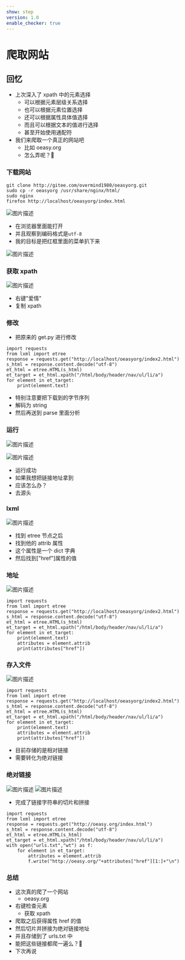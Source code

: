 ```yaml
---
show: step
version: 1.0
enable_checker: true
---
```


# 爬取网站

## 回忆

- 上次深入了 xpath 中的元素选择
  - 可以根据元素层级关系选择
  - 也可以根据元素位置选择
  - 还可以根据属性具体值选择
  - 而且可以根据文本的值进行选择
  - 甚至开始使用通配符
- 我们来爬取一个真正的网站吧
  - 比如 oeasy.org
  - 怎么弄呢？🤔

### 下载网站

```
git clone http://gitee.com/overmind1980/oeasyorg.git
sudo cp -r oeasyorg /usr/share/nginx/html/
sudo nginx
firefox http://localhost/oeasyorg/index.html
```

![图片描述](https://doc.shiyanlou.com/courses/uid1190679-20210902-1630587764363)

- 在浏览器里面能打开
- 并且观察到编码格式是`utf-8`
- 我的目标是把红框里面的菜单扒下来

![图片描述](https://doc.shiyanlou.com/courses/uid1190679-20210903-1630651569966)

### 获取 xpath

![图片描述](https://doc.shiyanlou.com/courses/uid1190679-20210902-1630587857006)

- 右键"爱情"
- 复制 xpath

### 修改

- 把原来的 get.py 进行修改

```
import requests
from lxml import etree
response = requests.get("http://localhost/oeasyorg/index2.html")
s_html = response.content.decode("utf-8")
et_html = etree.HTML(s_html)
et_target = et_html.xpath("/html/body/header/nav/ul/li/a")
for element in et_target:
    print(element.text)
```

- 特别注意要把下载到的字节序列
- 解码为 string
- 然后再送到 parse 里面分析

### 运行

![图片描述](https://doc.shiyanlou.com/courses/uid1190679-20210902-1630588016510)

![图片描述](https://doc.shiyanlou.com/courses/uid1190679-20210902-1630588074620)

- 运行成功
- 如果我想把链接地址拿到
- 应该怎么办？
- 去源头

### lxml

![图片描述](https://doc.shiyanlou.com/courses/uid1190679-20210902-1630588320923)

- 找到 etree 节点之后
- 找到他的 attrib 属性
- 这个属性是一个 dict 字典
- 然后找到["href"]属性的值

### 地址

![图片描述](https://doc.shiyanlou.com/courses/uid1190679-20210902-1630588541314)

```
import requests
from lxml import etree
response = requests.get("http://localhost/oeasyorg/index2.html")
s_html = response.content.decode("utf-8")
et_html = etree.HTML(s_html)
et_target = et_html.xpath("/html/body/header/nav/ul/li/a")
for element in et_target:
    print(element.text)
    attributes = element.attrib
    print(attributes["href"])
```

### 存入文件

![图片描述](https://doc.shiyanlou.com/courses/uid1190679-20210902-1630588772241)

```
import requests
from lxml import etree
response = requests.get("http://localhost/oeasyorg/index2.html")
s_html = response.content.decode("utf-8")
et_html = etree.HTML(s_html)
et_target = et_html.xpath("/html/body/header/nav/ul/li/a")
for element in et_target:
    print(element.text)
    attributes = element.attrib
    print(attributes["href"])
```

- 目前存储的是相对链接
- 需要转化为绝对链接

### 绝对链接

![图片描述](https://doc.shiyanlou.com/courses/uid1190679-20210902-1630589231614)
![图片描述](https://doc.shiyanlou.com/courses/uid1190679-20210902-1630589240273)

- 完成了链接字符串的切片和拼接

```
import requests
from lxml import etree
response = requests.get("http://oeasy.org/index.html")
s_html = response.content.decode("utf-8")
et_html = etree.HTML(s_html)
et_target = et_html.xpath("/html/body/header/nav/ul/li/a")
with open("urls.txt","wt") as f:
    for element in et_target:
        attributes = element.attrib
        f.write("http://oeasy.org/"+attributes["href"][1:]+"\n")
```

### 总结

- 这次真的爬了一个网站
  - oeasy.org
- 右键检查元素
  - 获取 xpath
- 爬取之后获得属性 href 的值
- 然后切片并拼接为绝对链接地址
- 并且存储到了 urls.txt 中
- 能把这些链接都爬一遍么？🤔
- 下次再说
